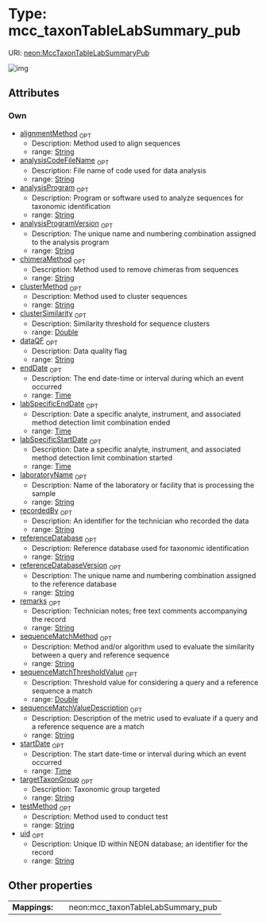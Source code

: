 
# Type: mcc_taxonTableLabSummary_pub




URI: [neon:MccTaxonTableLabSummaryPub](https://data.neonscience.org/MccTaxonTableLabSummaryPub)


![img](http://yuml.me/diagram/nofunky;dir:TB/class/[MccTaxonTableLabSummaryPub&#124;uid:string%20%3F;remarks:string%20%3F;recordedBy:string%20%3F;startDate:time%20%3F;endDate:time%20%3F;laboratoryName:string%20%3F;labSpecificStartDate:time%20%3F;labSpecificEndDate:time%20%3F;testMethod:string%20%3F;dataQF:string%20%3F;targetTaxonGroup:string%20%3F;alignmentMethod:string%20%3F;analysisCodeFileName:string%20%3F;analysisProgram:string%20%3F;analysisProgramVersion:string%20%3F;chimeraMethod:string%20%3F;clusterMethod:string%20%3F;clusterSimilarity:double%20%3F;referenceDatabase:string%20%3F;referenceDatabaseVersion:string%20%3F;sequenceMatchMethod:string%20%3F;sequenceMatchThresholdValue:double%20%3F;sequenceMatchValueDescription:string%20%3F])

## Attributes


### Own

 * [alignmentMethod](alignmentMethod.md)  <sub>OPT</sub>
    * Description: Method used to align sequences
    * range: [String](types/String.md)
 * [analysisCodeFileName](analysisCodeFileName.md)  <sub>OPT</sub>
    * Description: File name of code used for data analysis
    * range: [String](types/String.md)
 * [analysisProgram](analysisProgram.md)  <sub>OPT</sub>
    * Description: Program or software used to analyze sequences for taxonomic identification
    * range: [String](types/String.md)
 * [analysisProgramVersion](analysisProgramVersion.md)  <sub>OPT</sub>
    * Description: The unique name and numbering combination assigned to the analysis program
    * range: [String](types/String.md)
 * [chimeraMethod](chimeraMethod.md)  <sub>OPT</sub>
    * Description: Method used to remove chimeras from sequences
    * range: [String](types/String.md)
 * [clusterMethod](clusterMethod.md)  <sub>OPT</sub>
    * Description: Method used to cluster sequences
    * range: [String](types/String.md)
 * [clusterSimilarity](clusterSimilarity.md)  <sub>OPT</sub>
    * Description: Similarity threshold for sequence clusters
    * range: [Double](types/Double.md)
 * [dataQF](dataQF.md)  <sub>OPT</sub>
    * Description: Data quality flag
    * range: [String](types/String.md)
 * [endDate](endDate.md)  <sub>OPT</sub>
    * Description: The end date-time or interval during which an event occurred
    * range: [Time](types/Time.md)
 * [labSpecificEndDate](labSpecificEndDate.md)  <sub>OPT</sub>
    * Description: Date a specific analyte, instrument, and associated method detection limit combination ended
    * range: [Time](types/Time.md)
 * [labSpecificStartDate](labSpecificStartDate.md)  <sub>OPT</sub>
    * Description: Date a specific analyte, instrument, and associated method detection limit combination started
    * range: [Time](types/Time.md)
 * [laboratoryName](laboratoryName.md)  <sub>OPT</sub>
    * Description: Name of the laboratory or facility that is processing the sample
    * range: [String](types/String.md)
 * [recordedBy](recordedBy.md)  <sub>OPT</sub>
    * Description: An identifier for the technician who recorded the data
    * range: [String](types/String.md)
 * [referenceDatabase](referenceDatabase.md)  <sub>OPT</sub>
    * Description: Reference database used for taxonomic identification
    * range: [String](types/String.md)
 * [referenceDatabaseVersion](referenceDatabaseVersion.md)  <sub>OPT</sub>
    * Description: The unique name and numbering combination assigned to the reference database
    * range: [String](types/String.md)
 * [remarks](remarks.md)  <sub>OPT</sub>
    * Description: Technician notes; free text comments accompanying the record
    * range: [String](types/String.md)
 * [sequenceMatchMethod](sequenceMatchMethod.md)  <sub>OPT</sub>
    * Description: Method and/or algorithm used to evaluate the similarity between a query and reference sequence
    * range: [String](types/String.md)
 * [sequenceMatchThresholdValue](sequenceMatchThresholdValue.md)  <sub>OPT</sub>
    * Description: Threshold value for considering a query and a reference sequence a match
    * range: [Double](types/Double.md)
 * [sequenceMatchValueDescription](sequenceMatchValueDescription.md)  <sub>OPT</sub>
    * Description: Description of the metric used to evaluate if a query and a reference sequence are a match
    * range: [String](types/String.md)
 * [startDate](startDate.md)  <sub>OPT</sub>
    * Description: The start date-time or interval during which an event occurred
    * range: [Time](types/Time.md)
 * [targetTaxonGroup](targetTaxonGroup.md)  <sub>OPT</sub>
    * Description: Taxonomic group targeted
    * range: [String](types/String.md)
 * [testMethod](testMethod.md)  <sub>OPT</sub>
    * Description: Method used to conduct test
    * range: [String](types/String.md)
 * [uid](uid.md)  <sub>OPT</sub>
    * Description: Unique ID within NEON database; an identifier for the record
    * range: [String](types/String.md)

## Other properties

|  |  |  |
| --- | --- | --- |
| **Mappings:** | | neon:mcc_taxonTableLabSummary_pub |


